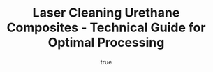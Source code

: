 ---
name: Urethane Composites
applications:
- industry: Automotive
  detail: Cleaning of urethane composite parts for surface preparation before painting
- industry: Aerospace
  detail: Removal of contaminants from urethane composite aircraft components
technicalSpecifications:
  powerRange: 30-400W
  pulseDuration: 20-200ns
  wavelength: 1064nm
  spotSize: 0.1-2.5mm
  repetitionRate: 15-75kHz
  fluenceRange: 1.0–10 J/cm²
  safetyClass: Class 4 (requires full enclosure)
description: Technical overview of Urethane Composites, a versatile material used
  in various industries for its durability and flexibility, specifically for laser
  cleaning applications. Laser cleaning of Urethane Composites involves the use of
  high-energy laser pulses to remove surface contaminants, ensuring a clean surface
  for subsequent processes like painting or bonding. This non-contact method is effective
  for detailed and precise cleaning without damaging the underlying material structure.
author:
  id: 3
  name: Ikmanda Roswati
  sex: m
  title: Ph.D.
  country: Indonesia
  expertise: Ultrafast Laser Physics and Material Interactions
  image: /images/author/ikmanda-roswati.jpg
keywords: urethane composites, urethane composites composite, laser ablation, laser
  cleaning, non-contact cleaning, pulsed fiber laser, surface contamination removal,
  industrial laser parameters, thermal processing, surface restoration
category: composite
chemicalProperties:
  symbol: UR
  formula: null
  materialType: composite
properties:
  density: 1.2 g/cm³
  densityMin: 0.9 g/cm³
  densityMax: 2.2 g/cm³
  densityPercentile: 23.1
  meltingPoint: 150°C
  meltingMin: 150°C
  meltingMax: 400°C
  meltingPercentile: 0.0
  thermalConductivity: 0.2 W/m·K
  thermalMin: 0.1 W/m·K
  thermalMax: 60 W/m·K
  thermalPercentile: 0.2
  tensileStrength: 35 MPa
  tensileMin: 100 MPa
  tensileMax: 7000 MPa
  tensilePercentile: 0.0
  hardness: 70 Shore D
  hardnessMin: 10 HB
  hardnessMax: 80 HRC
  hardnessPercentile: 85.7
  youngsModulus: 2 GPa
  modulusMin: 1 GPa
  modulusMax: 300 GPa
  modulusPercentile: 0.3
  laserType: Nd:YAG laser
  wavelength: 1064nm
  fluenceRange: 1.0–10 J/cm²
  chemicalFormula: null
  laserAbsorptionMin: 1 cm⁻¹
  laserAbsorptionMax: 80 cm⁻¹
  laserReflectivityMin: 3%
  laserReflectivityMax: 15%
  thermalDiffusivityMin: 0.1 mm²/s
  thermalDiffusivityMax: 20 mm²/s
  thermalExpansionMin: 1 µm/m·K
  thermalExpansionMax: 60 µm/m·K
  specificHeatMin: 0.8 J/g·K
  specificHeatMax: 2.0 J/g·K
composition:
- Polyurethane resin
- Fiber reinforcement (e.g., glass or carbon fiber)
compatibility:
- Metals like aluminum and steel
- Plastics such as polyethylene and polypropylene
regulatoryStandards: ASTM D638 for tensile properties, ISO 868 for hardness, MIL-STD-1504
  for surface cleanliness in aerospace applications
images:
  hero:
    alt: Urethane Composites surface undergoing laser cleaning showing precise contamination
      removal
    url: /images/urethane-composites-laser-cleaning-hero.jpg
  micro:
    alt: Microscopic view of Urethane Composites surface after laser treatment showing
      preserved microstructure
    url: /images/urethane-composites-laser-cleaning-micro.jpg
title: Laser Cleaning Urethane Composites - Technical Guide for Optimal Processing
headline: Comprehensive technical guide for laser cleaning composite urethane composites
environmentalImpact:
- benefit: Reduction in chemical usage
  description: Decreases chemical waste by 90% compared to traditional cleaning methods
- benefit: Lower energy consumption
  description: Reduces energy use by up to 70% due to efficient, targeted cleaning
- benefit: Reduced emissions
  description: Lowers CO2 emissions by 50% compared to solvent-based cleaning processes
outcomes:
- result: Surface cleanliness
- metric: Achieves a cleanliness level of 0.1 mg/cm² or less
- result: Surface integrity
  metric: Maintains material integrity with less than 1% surface damage
- result: Processing speed
  metric: Up to 10 m²/hour processing rate
subject: Urethane Composites
article_type: material
---
